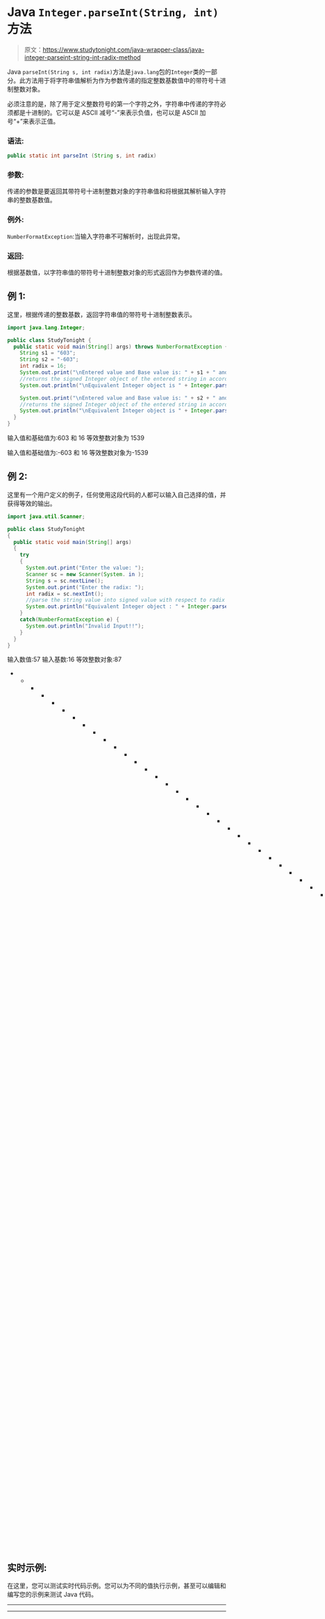 # Java `Integer.parseInt(String, int)`方法

> 原文：<https://www.studytonight.com/java-wrapper-class/java-integer-parseint-string-int-radix-method>

Java `parseInt(String s, int radix)`方法是`java.lang`包的`Integer`类的一部分。此方法用于将字符串值解析为作为参数传递的指定整数基数值中的带符号十进制整数对象。

必须注意的是，除了用于定义整数符号的第一个字符之外，字符串中传递的字符必须都是十进制的。它可以是 ASCII 减号“-”来表示负值，也可以是 ASCII 加号“+”来表示正值。

### 语法:

```java
public static int parseInt (String s, int radix) 
```

### 参数:

传递的参数是要返回其带符号十进制整数对象的字符串值和将根据其解析输入字符串的整数基数值。

### 例外:

`NumberFormatException`:当输入字符串不可解析时，出现此异常。

### 返回:

根据基数值，以字符串值的带符号十进制整数对象的形式返回作为参数传递的值。

## 例 1:

这里，根据传递的整数基数，返回字符串值的带符号十进制整数表示。

```java
import java.lang.Integer;

public class StudyTonight {
  public static void main(String[] args) throws NumberFormatException {
    String s1 = "603";
    String s2 = "-603";
    int radix = 16;
    System.out.print("\nEntered value and Base value is: " + s1 + " and " + radix);
    //returns the signed Integer object of the entered string in accordance with the radix            
    System.out.println("\nEquivalent Integer object is " + Integer.parseInt(s1, radix));

    System.out.print("\nEntered value and Base value is: " + s2 + " and " + radix);
    //returns the signed Integer object of the entered string in accordance with the radix            
    System.out.println("\nEquivalent Integer object is " + Integer.parseInt(s2, radix));
  }
}
```

输入值和基础值为:603 和 16
等效整数对象为 1539

输入值和基础值为:-603 和 16
等效整数对象为-1539

## 例 2:

这里有一个用户定义的例子，任何使用这段代码的人都可以输入自己选择的值，并获得等效的输出。

```java
import java.util.Scanner;

public class StudyTonight 
{
  public static void main(String[] args) 
  {
    try 
    {
      System.out.print("Enter the value: ");
      Scanner sc = new Scanner(System. in );
      String s = sc.nextLine();
      System.out.print("Enter the radix: ");
      int radix = sc.nextInt();
      //parse the string value into signed value with respect to radix 
      System.out.println("Equivalent Integer object : " + Integer.parseInt(s, radix)); 
    }
    catch(NumberFormatException e) {
      System.out.println("Invalid Input!!");
    }
  }
}
```

输入数值:57
输入基数:16
等效整数对象:87
* * * * * * * * * * * * * * * * * * * * * * * * * * * * * * * * * * * * * * * * * * * * * T4
输入数值:-37
输入基数:16
等效整数对象:-55
*********************输入数值:0x679
输入基数:2
无效输入！！

## 实时示例:

在这里，您可以测试实时代码示例。您可以为不同的值执行示例，甚至可以编辑和编写您的示例来测试 Java 代码。

* * *

* * *